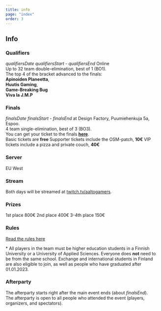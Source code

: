 ```yaml
---
title: info
page: "index"
order: 3
---
```


## Info

### Qualifiers

$qualifiersDate$ $qualifiersStart$ - $qualifiersEnd$ Online  
Up to 32 team double-elimination, best of 1 (BO1).  
The top 4 of the bracket advanced to the finals:  
**Apinoiden Planeetta**,  
**Huutis Gaming**,  
**Game-Breaking Bug**  
**Viva la J.M.P**

### Finals

$finalsDate$ $finalsStart$ - $finalsEnd$ at Design Factory, Puumiehenkuja 5a, Espoo.  
4 team single-elimination, best of 3 (BO3).  
You can get your ticket to the finals **[here](https://kide.app/events/52662ade-10d0-4863-af06-578036125f7b)**.  
<lx>Basic tickets are **free**</lx>
<lx>Supporter tickets include the OSM-patch, **10€**</lx>
<lx>VIP tickets include a pizza and private couch, **40€**</lx>

### Server

EU West

### Stream

Both days will be streamed at [twitch.tv/aaltogamers](https://twitch.tv/aaltogamers).

### Prizes

1st place 800€ 
2nd place 400€ 
3-4th place 150€

### Rules

[Read the rules here](/rules)  

\* All players in the team must be higher education students in a Finnish University or a University of Applied Sciences. Everyone does **not** need to be from the same school. Exchange and international students in Finland are also eligible to join, as well as people who have graduated after 01.01.2023.


### Afterparty

The afterparty starts right after the main event ends (about $finalsEnd$).  
The afterparty is open to all people who attended the event (players, organizers, and spectators).  

